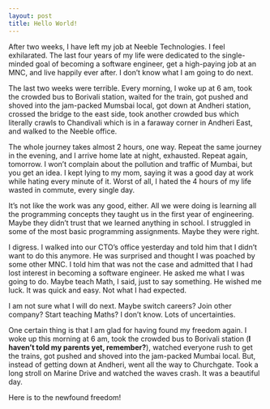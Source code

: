 ```yaml
---
layout: post
title: Hello World!
---
```


After two weeks, I have left my job at Neeble Technologies. I feel exhilarated. The last four years of my life were dedicated to the single-minded goal of becoming a software engineer, get a high-paying job at an MNC, and live happily ever after. I don’t know what I am going to do next. 

The last two weeks were terrible. Every morning, I woke up at 6 am, took the crowded bus to Borivali station, waited for the train, got pushed and shoved into the jam-packed Mumsbai local, got down at Andheri station, crossed the bridge to the east side, took another crowded bus which literally crawls to Chandivali which is in a faraway corner in Andheri East, and walked to the Neeble office.

The whole journey takes almost 2 hours, one way. Repeat the same journey in the evening, and I arrive home late at night, exhausted. Repeat again, tomorrow. I won’t complain about the pollution and traffic of Mumbai, but you get an idea. I kept lying to my mom, saying it was a good day at work while hating every minute of it. Worst of all, I hated the 4 hours of my life wasted in commute, every single day.

It’s not like the work was any good, either. All we were doing is learning all the programming concepts they taught us in the first year of engineering. Maybe they didn’t trust that we learned anything in school. I struggled in some of the most basic programming assignments. Maybe they were right.

I digress. I walked into our CTO’s office yesterday and told him that I didn’t want to do this anymore. He was surprised and thought I was poached by some other MNC. I told him that was not the case and admitted that I had lost interest in becoming a software engineer. He asked me what I was going to do. Maybe teach Math, I said, just to say something. He wished me luck. It was quick and easy. Not what I had expected.

I am not sure what I will do next. Maybe switch careers? Join other company? Start teaching Maths? I don’t know. Lots of uncertainties.

One certain thing is that I am glad for having found my freedom again. I woke up this morning at 6 am, took the crowded bus to Borivali station (**I haven’t told my parents yet, remember?**), watched everyone rush to get the trains, got pushed and shoved into the jam-packed Mumbai local. But, instead of getting down at Andheri, went all the way to Churchgate. Took a long stroll on Marine Drive and watched the waves crash. It was a beautiful day.


Here is to the newfound freedom!